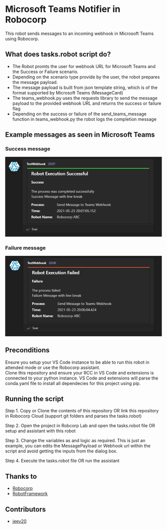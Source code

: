 # Microsoft Teams Notifier in Robocorp
This robot sends messages to an incoming webhook in Microsoft Teams using Robocorp.

## What does tasks.robot script do?
- The Robot promts the user for webhook URL for Microsoft Teams and the Success or Failure scenario.
- Depending on the scenario type provide by the user, the robot prepares the message payload.
- The message payload is built from json template string, which is of the format supported by Microsoft Teams (MessageCard)
- The teams_webhook.py uses the requests library to send the message payload to the provided webhook URL and returns the success or failure flag 
- Depending on the success or failure of the send_teams_message function in teams_webhook.py the robot logs the completion message


## Example messages as seen in Microsoft Teams

### Success message 
![SuccessImage](https://github.com/jeev20/MicrosoftTeamsNotifier_Robocorp/blob/main/images/Success.JPG)

### Failure message
![FailureImage](https://github.com/jeev20/MicrosoftTeamsNotifier_Robocorp/blob/main/images/Failure.JPG)


## Preconditions 
Ensure you setup your VS Code instance to be able to run this robot in attended mode or use the Robocorp assistant.  
Clone this repository and ensure your RCC in VS Code and extensions is connected to your python instance. VS Code and extensions will parse the conda.yaml file to install all dependecies for this project using pip. 


## Running the script 

Step 1. Copy or Clone the contents of this repository OR  link this repository in Robocorp Cloud (support git folders and parses the tasks.robot)

Step 2. Open the project in Robcorp Lab and open the tasks.robot file OR setup and assistant with this robot

Step 3. Change the variables as and logic as required. This is just an example, you can edits the MessagePayload or Webhook url within the script and avoid getting the inputs from the dialog box. 

Step 4. Execute the tasks.robot file OR run the assistant

## Thanks to 
* [Robocorp](https://robocorp.com)
* [RobotFramework](https://robotframework.org/)

## Contributors
* [jeev20]("https://github.com/jeev20")

